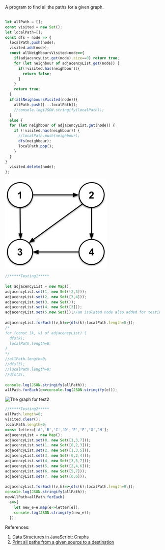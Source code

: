 A program to find all the paths for a given graph.  
```js

let allPath = [];
const visited = new Set();
let localPath=[];
const dfs = node => {
  localPath.push(node);
  visited.add(node);
  const allNeighboursVisited=node=>{
    if(adjacencyList.get(node).size==0) return true;
    for (let neighbour of adjacencyList.get(node)) {
      if(!visited.has(neighbour)){
        return false;
      }
    }
    return true;
  }
  if(allNeighboursVisited(node)){
    allPath.push([...localPath]);
    //console.log(JSON.stringify(localPath));
  } 
  else {
  for (let neighbour of adjacencyList.get(node)) {
    if (!visited.has(neighbour)) {
      //localPath.push(neighbour);
      dfs(neighbour);
      localPath.pop();
    }
  }
}
  visited.delete(node);
};
```  
![The graph for test](mediumGraph.png)  
```js
//*****Testing1*****

let adjacencyList = new Map();
adjacencyList.set(1, new Set([2,3]));
adjacencyList.set(2, new Set([3,4]));
adjacencyList.set(3, new Set());
adjacencyList.set(4, new Set([3]));
adjacencyList.set(5,new Set());//an isolated node also added for testing

adjacencyList.forEach((v,k)=>{dfs(k);localPath.length=0;});
/*
for (const [k, v] of adjacencyList) {
  dfs(k);
  localPath.length=0;
}
*/
//allPath.length=0;
//dfs(3);
//localPath.length=0;
//dfs(2);

console.log(JSON.stringify(allPath));
allPath.forEach(e=>console.log(JSON.stringify(e)));
```  
![The graph for test2](//assets/web/graph.png)  
```js
//*****Testing2*****
allPath.length=0;
visited.clear();
localPath.length=0;
const letter=['A','B','C','D','E','F','G','H'];
adjacencyList = new Map();
adjacencyList.set(0, new Set([1,3,7]));
adjacencyList.set(1, new Set([0,2,3]));
adjacencyList.set(2, new Set([1,3,5]));
adjacencyList.set(3, new Set([0,2,4]));
adjacencyList.set(4, new Set([3,5,7]));
adjacencyList.set(5, new Set([2,4,6]));
adjacencyList.set(6, new Set([5,7]));
adjacencyList.set(7, new Set([0,6]));

adjacencyList.forEach((v,k)=>{dfs(k);localPath.length=0;});
console.log(JSON.stringify(allPath));
newAllPath=allPath.forEach(
  e=>{
    let new_e=e.map(e=>letter[e]);
    console.log(JSON.stringify(new_e));
  });
```
References:
1. [Data Structures in JavaScript: Graphs](https://medium.com/better-programming/basic-interview-data-structures-in-javascript-graphs-3f9118aeb078)  
2. [Print all paths from a given source to a destination
](https://www.geeksforgeeks.org/find-paths-given-source-destination/)  

